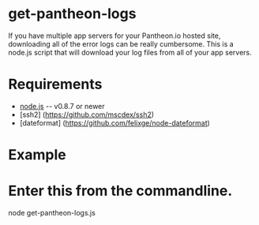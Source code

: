 # get-pantheon-logs
If you have multiple app servers for your Pantheon.io hosted site, downloading all of the error logs can be really cumbersome. This is a node.js script that will download your log files from all of your app servers.

Requirements
============

* [node.js](http://nodejs.org/) -- v0.8.7 or newer
* [ssh2] (https://github.com/mscdex/ssh2)
* [dateformat] (https://github.com/felixge/node-dateformat)


Example
=======

# Enter this from the commandline.
node get-pantheon-logs.js
